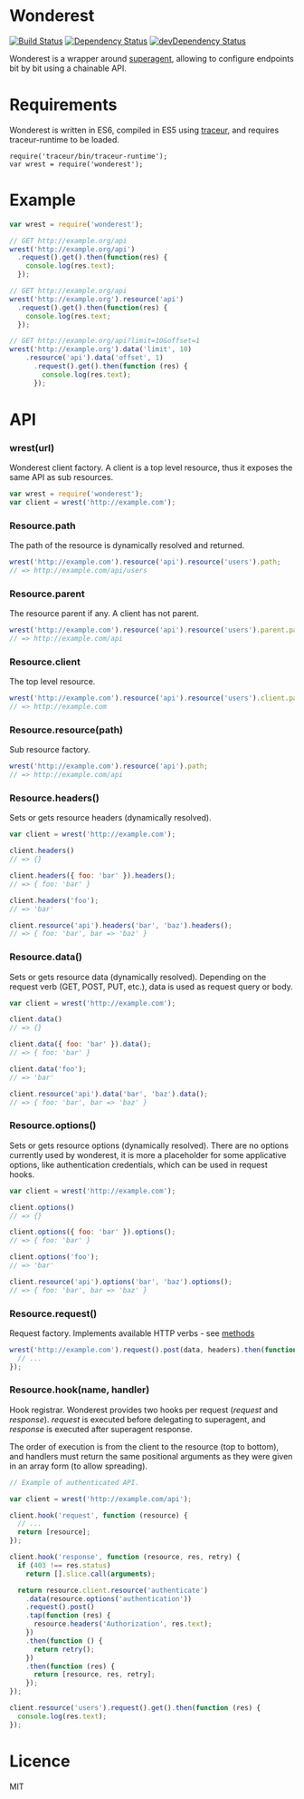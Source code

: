 Wonderest
=========

[![Build Status][status]](https://travis-ci.org/salper/wonderest)
[![Dependency Status][deps]](https://david-dm.org/salper/wonderest)
[![devDependency Status][devdeps]](https://david-dm.org/salper/wonderest#info=devDependencies)

[status]: https://travis-ci.org/salper/wonderest.svg?branch=master
[deps]: https://david-dm.org/salper/wonderest.svg?theme=shields.io
[devdeps]: https://david-dm.org/salper/wonderest/dev-status.svg?theme=shields.io

Wonderest is a wrapper around [superagent](https://github.com/visionmedia/superagent), allowing to configure endpoints bit by bit using a chainable API.

# Requirements
Wonderest is written in ES6, compiled in ES5 using [traceur](https://github.com/google/traceur-compiler), and requires traceur-runtime to be loaded.

```shell
require('traceur/bin/traceur-runtime');
var wrest = require('wonderest');
```

# Example

```javascript
var wrest = require('wonderest');

// GET http://example.org/api
wrest('http://example.org/api')
  .request().get().then(function(res) {
    console.log(res.text);
  });

// GET http://example.org/api
wrest('http://example.org').resource('api')
  .request().get().then(function(res) {
    console.log(res.text;
  });

// GET http://example.org/api?limit=10&offset=1
wrest('http://example.org').data('limit', 10)
    .resource('api').data('offset', 1)
      .request().get().then(function (res) {
        console.log(res.text);
      });
```

# API

### wrest(url)
Wonderest client factory. A client is a top level resource, thus it exposes the same API as sub resources.

```javascript
var wrest = require('wonderest');
var client = wrest('http://example.com');
```

### Resource.path
The path of the resource is dynamically resolved and returned.

```javascript
wrest('http://example.com').resource('api').resource('users').path;
// => http://example.com/api/users
```

### Resource.parent
The resource parent if any. A client has not parent.

```javascript
wrest('http://example.com').resource('api').resource('users').parent.path;
// => http://example.com/api
```

### Resource.client
The top level resource.

```javascript
wrest('http://example.com').resource('api').resource('users').client.path;
// => http://example.com
```

### Resource.resource(path)
Sub resource factory.

```javascript
wrest('http://example.com').resource('api').path;
// => http://example.com/api
```

### Resource.headers()
Sets or gets resource headers (dynamically resolved).

```javascript
var client = wrest('http://example.com');

client.headers()
// => {}

client.headers({ foo: 'bar' }).headers();
// => { foo: 'bar' }

client.headers('foo');
// => 'bar'

client.resource('api').headers('bar', 'baz').headers();
// => { foo: 'bar', bar => 'baz' }
```

### Resource.data()
Sets or gets resource data (dynamically resolved). Depending on the request verb (GET, POST, PUT, etc.), data is used as request query or body.

```javascript
var client = wrest('http://example.com');

client.data()
// => {}

client.data({ foo: 'bar' }).data();
// => { foo: 'bar' }

client.data('foo');
// => 'bar'

client.resource('api').data('bar', 'baz').data();
// => { foo: 'bar', bar => 'baz' }
```

### Resource.options()
Sets or gets resource options (dynamically resolved). There are no options currently used by wonderest, it is more a placeholder for some applicative options, like authentication credentials, which can be used in request hooks.

```javascript
var client = wrest('http://example.com');

client.options()
// => {}

client.options({ foo: 'bar' }).options();
// => { foo: 'bar' }

client.options('foo');
// => 'bar'

client.resource('api').options('bar', 'baz').options();
// => { foo: 'bar', bar => 'baz' }
```

### Resource.request()
Request factory. Implements available HTTP verbs - see [methods](https://github.com/jshttp/methods)

```javascript
wrest('http://example.com').request().post(data, headers).then(function (res) {
  // ...
});
```

### Resource.hook(name, handler)
Hook registrar. Wonderest provides two hooks per request (_request_ and _response_). _request_ is executed before delegating to superagent, and _response_ is executed after superagent response.

The order of execution is from the client to the resource (top to bottom), and handlers must return the same positional arguments as they were given in an array form (to allow spreading).

```javascript
// Example of authenticated API.

var client = wrest('http://example.com/api');

client.hook('request', function (resource) {
  // ...
  return [resource];
});

client.hook('response', function (resource, res, retry) {
  if (403 !== res.status)
    return [].slice.call(arguments);

  return resource.client.resource('authenticate')
    .data(resource.options('authentication'))
    .request().post()
    .tap(function (res) {
      resource.headers('Authorization', res.text);
    })
    .then(function () {
      return retry();
    })
    .then(function (res) {
      return [resource, res, retry];
    });
});

client.resource('users').request().get().then(function (res) {
  console.log(res.text);
});

```

# Licence
MIT
